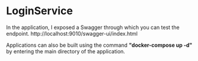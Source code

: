 # LoginService

In the application, I exposed a Swagger through which you can test the endpoint.
http://localhost:9010/swagger-ui/index.html

Applications can also be built using the command **"docker-compose up -d"** by entering the main directory of the application. 


